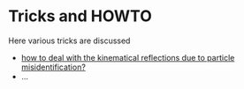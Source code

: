 # Tricks and HOWTO 

Here various tricks are  discussed 
 - [how to deal with the kinematical reflections due to particle misidentification?](../howto/misid.md)
 - ... 
